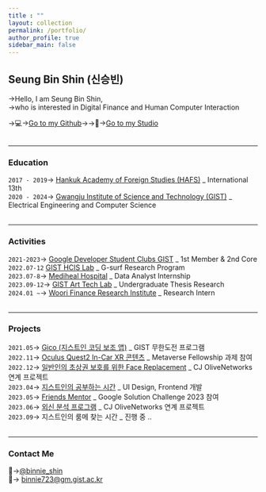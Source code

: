 ```yaml
---
title : ""
layout: collection
permalink: /portfolio/
author_profile: true
sidebar_main: false
---
```

## Seung Bin Shin (신승빈)          
                     
→Hello, I am Seung Bin Shin, <br/>
→who is interested in Digital Finance and Human Computer Interaction

→💻→[Go to my Github](https://github.com/binnie723)→→🎨→[Go to my Studio](https://binnie723.myportfolio.com/)  
<br/>

---      
### Education
`2017 - 2019`→ [Hankuk Academy of Foreign Studies (HAFS)](http://www.hafs.hs.kr/) _ International 13th  
`2020 - 2024`→ [Gwangju Institute of Science and Technology (GIST)](https://www.gist.ac.kr/kr/main.html) _ Electrical Engineering and Computer Science  
<br/>
  
---
### Activities
`2021-2023`→ [Google Developer Student Clubs GIST](https://gdsc.community.dev/gwangju-institute-of-science-and-technology/) _ 1st Member & 2nd Core  
`2022.07-12` [GIST HCIS Lab](https://sites.google.com/view/gist-hcis-lab) _ G-surf Research Program        
`2023.07-8`→ [Mediheal Hospital](https://www.mediheal.co.kr/) _ Data Analyst Internship    
`2023.09-12`→ [GIST Art Tech Lab](https://www.songeunsung.com/) _ Undergraduate Thesis Research     
`2024.01 ~`→ [Woori Finance Research Institute](https://www.wfri.re.kr/ko/web/main.php) _ Research Intern            
<br/>
  
---
### Projects

`2021.05`→  [Gico (지스트인 코딩 보조 앱)](https://github.com/Minyeol/Gico) _ GIST 무한도전 프로그램       
`2022.11`→  [Oculus Quest2 In-Car XR 콘텐츠](https://www.youtube.com/watch?v=21SCi9VS5i8) _ Metaverse Fellowship 과제 참여       
`2022.12`→  [일반인의 초상권 보호를 위한 Face Replacement](https://github.com/binnie723/CJ_PBL2) _ CJ OliveNetworks 연계 프로젝트     
`2023.04`→  [지스트인의 공부하는 시간](https://github.com/GDSC-GIST/2nd_2023_Ggongsi) _ UI Design, Frontend 개발      
`2023.05`→  [Friends Mentor](https://www.youtube.com/watch?v=v39WYfTsenQ) _ Google Solution Challenge 2023 참여   
`2023.06`→  [외신 분석 프로그램](https://aiteam2.web.app/) _ CJ OliveNetworks 연계 프로젝트     
`2023.09`→  지스트인의 룸메 찾는 시간 _ 진행 중 ..    
<br/>
  
---
### Contact Me

💭→[@binnie_shin](https://www.instagram.com/binnie_shin/)  
📩→ binnie723@gm.gist.ac.kr  
  


